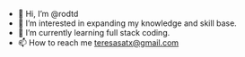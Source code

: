 - 👋 Hi, I’m @rodtd
- 👀 I’m interested in expanding my knowledge and skill base.
- 🌱 I’m currently learning full stack coding.
- 📫 How to reach me teresasatx@gmail.com

<!---
rodtd/rodtd is a ✨ special ✨ repository because its `README.md` (this file) appears on your GitHub profile.
You can click the Preview link to take a look at your changes.
--->

